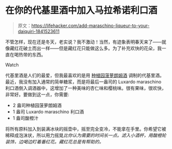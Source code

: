 # 在你的代基里酒中加入马拉希诺利口酒

> 原文：<https://lifehacker.com/add-maraschino-liqueur-to-your-daiquiri-1841523611>

不管怎样，现在还是冬天，老实说？我不激动！当然，有迹象表明春天来了——就像藏红花破土而出一样——但是藏红花只能做这么多。为了补充欢快的花朵，我一直在喝热带的东西。

Watch

代基里酒是人们的最爱，但我最喜欢的是用 [种植园菠萝朗姆酒](https://lifehacker.com/make-a-summery-old-fashioned-with-pineapple-rum-1836314321) 调制的代基里酒。最近，我没有加入通常的简单糖浆，而是将最后一盎司的 Luxardo maraschino 利口酒倒入调酒器中，这增加了一种美味的杏仁味和樱桃味。很有果味，很欢快，非常好。要做到这一点，你需要:

*   2 盎司种植园菠萝朗姆酒
*   1 盎司 Luxardo maraschino 利口酒
*   1 盎司酸橙汁

将所有原料加入到装满冰块的摇壶中，摇至完全变冷，不能拿在手里。你希望它被稀释成泡沫状，所以用力摇晃*比你认为需要的时间长一点。滤入小酒杯，用酸橙轮装饰，边喝边盯着番红花。藏红花总是有帮助的。*